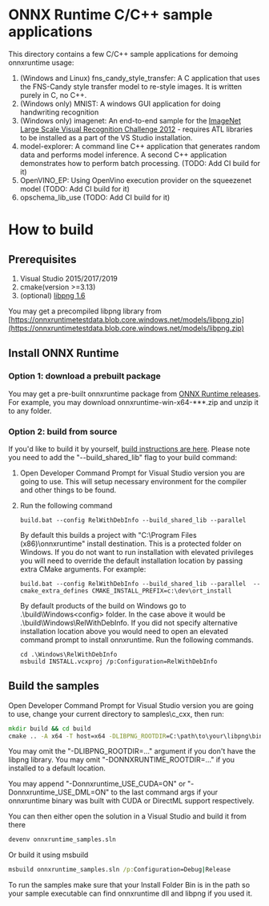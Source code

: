 
# ONNX Runtime C/C++ sample applications

This directory contains a few C/C++ sample applications for demoing onnxruntime usage:

1. (Windows and Linux) fns_candy_style_transfer: A C application that uses the FNS-Candy style transfer model to re-style images. It is written purely in C, no C++.
2. (Windows only) MNIST: A windows GUI application for doing handwriting recognition
3. (Windows only) imagenet: An end-to-end sample for the [ImageNet Large Scale Visual Recognition Challenge 2012](http://www.image-net.org/challenges/LSVRC/2012/) - requires ATL libraries to be installed as a part of the VS Studio installation.
4. model-explorer: A command line C++ application that generates random data and performs model inference. A second C++ application demonstrates how to perform batch processing. (TODO: Add CI build for it)
5. OpenVINO_EP: Using OpenVino execution provider on the squeezenet model (TODO: Add CI build for it)
6. opschema_lib_use (TODO: Add CI build for it)

# How to build

## Prerequisites

1. Visual Studio 2015/2017/2019
2. cmake(version >=3.13)
3. (optional) [libpng 1.6](http://www.libpng.org/pub/png/libpng.html)

You may get a precompiled libpng library from [https://onnxruntimetestdata.blob.core.windows.net/models/libpng.zip](https://onnxruntimetestdata.blob.core.windows.net/models/libpng.zip)

## Install ONNX Runtime

### Option 1: download a prebuilt package

You may get a pre-built onnxruntime package from [ONNX Runtime releases](https://github.com/microsoft/onnxruntime/releases/). For example, you may download onnxruntime-win-x64-\*\*\*.zip and unzip it to any folder.

### Option 2: build from source

If you'd like to build it by yourself, [build instructions are here](https://www.onnxruntime.ai/docs/build/). Please note you need to add the "--build_shared_lib"
flag to your build command:

1. Open Developer Command Prompt for Visual Studio version you are going to use. This will setup necessary environment for the compiler and other things to be found.

2. Run the following command

   ```dos
   build.bat --config RelWithDebInfo --build_shared_lib --parallel 
   ```

   By default this builds a project with "C:\Program Files (x86)\onnxruntime" install destination. This is a protected folder on Windows. If you do not want to run installation with elevated privileges you will need to override the default installation location by passing extra CMake arguments. For example:

   ```dos
   build.bat --config RelWithDebInfo --build_shared_lib --parallel  --cmake_extra_defines CMAKE_INSTALL_PREFIX=c:\dev\ort_install
   ```

   By default products of the build on Windows go to .\build\Windows\<config> folder. In the case above it would be .\build\Windows\RelWithDebInfo. If you did not specify alternative installation location above you would need to open an elevated command prompt to install onnxruntime. Run the following commands.

   ```dos
   cd .\Windows\RelWithDebInfo
   msbuild INSTALL.vcxproj /p:Configuration=RelWithDebInfo
   ```

## Build the samples

Open Developer Command Prompt for Visual Studio version you are going to use, change your current directory to samples\c_cxx, then run:

```bat
mkdir build && cd build
cmake .. -A x64 -T host=x64 -DLIBPNG_ROOTDIR=C:\path\to\your\libpng\binary -DONNXRUNTIME_ROOTDIR=c:\dev\ort_install
```

You may omit the "-DLIBPNG_ROOTDIR=..." argument if you don't have the libpng library.
You may omit "-DONNXRUNTIME_ROOTDIR=..." if you installed to a default location.

You may append "-Donnxruntime_USE_CUDA=ON" or "-Donnxruntime_USE_DML=ON" to the last command args if your onnxruntime binary was built with CUDA or DirectML support respectively.

You can then either open the solution in a Visual Studio and build it from there

```bat
devenv onnxruntime_samples.sln
```

Or build it using msbuild

```bat
msbuild onnxruntime_samples.sln /p:Configuration=Debug|Release
```

To run the samples make sure that your Install Folder Bin is in the path so your sample executable can find onnxruntime dll and libpng if you used it.
